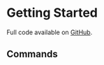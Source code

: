 # Getting Started

Full code available on [GitHub](https://github.com/WanderingStag/WSTools).

## Commands
